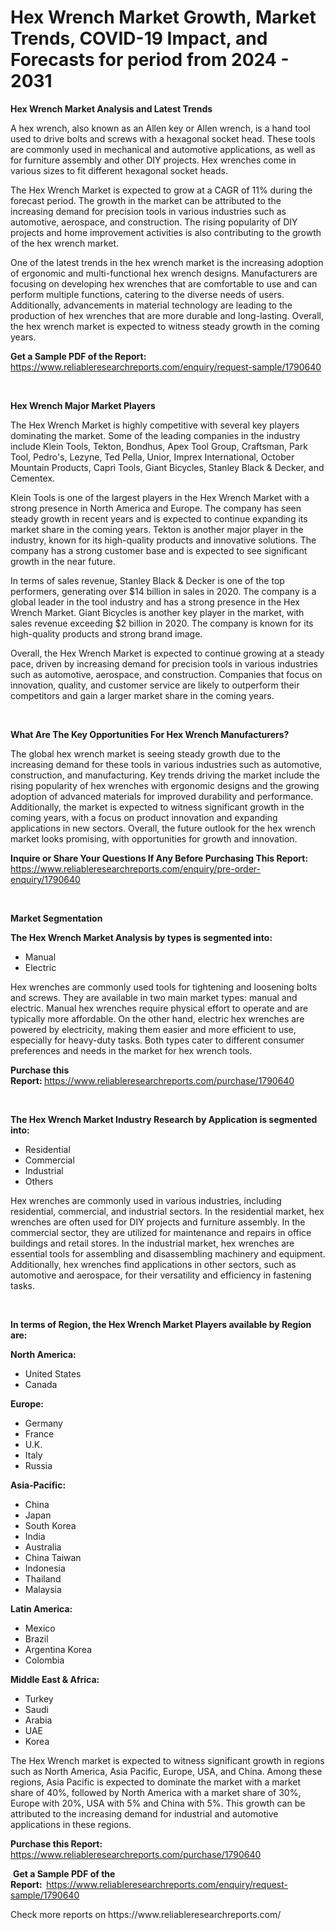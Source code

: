 <p><h1>Hex Wrench Market Growth, Market Trends, COVID-19 Impact, and Forecasts for period from 2024 - 2031</h1></p><p><strong>Hex Wrench Market Analysis and Latest Trends</strong></p>
<p><p>A hex wrench, also known as an Allen key or Allen wrench, is a hand tool used to drive bolts and screws with a hexagonal socket head. These tools are commonly used in mechanical and automotive applications, as well as for furniture assembly and other DIY projects. Hex wrenches come in various sizes to fit different hexagonal socket heads.</p><p>The Hex Wrench Market is expected to grow at a CAGR of 11% during the forecast period. The growth in the market can be attributed to the increasing demand for precision tools in various industries such as automotive, aerospace, and construction. The rising popularity of DIY projects and home improvement activities is also contributing to the growth of the hex wrench market.</p><p>One of the latest trends in the hex wrench market is the increasing adoption of ergonomic and multi-functional hex wrench designs. Manufacturers are focusing on developing hex wrenches that are comfortable to use and can perform multiple functions, catering to the diverse needs of users. Additionally, advancements in material technology are leading to the production of hex wrenches that are more durable and long-lasting. Overall, the hex wrench market is expected to witness steady growth in the coming years.</p></p>
<p><strong>Get a Sample PDF of the Report:&nbsp;</strong> <a href="https://www.reliableresearchreports.com/enquiry/request-sample/1790640">https://www.reliableresearchreports.com/enquiry/request-sample/1790640</a></p>
<p>&nbsp;</p>
<p><strong>Hex Wrench Major Market Players</strong></p>
<p><p>The Hex Wrench Market is highly competitive with several key players dominating the market. Some of the leading companies in the industry include Klein Tools, Tekton, Bondhus, Apex Tool Group, Craftsman, Park Tool, Pedro's, Lezyne, Ted Pella, Unior, Imprex International, October Mountain Products, Capri Tools, Giant Bicycles, Stanley Black & Decker, and Cementex.</p><p>Klein Tools is one of the largest players in the Hex Wrench Market with a strong presence in North America and Europe. The company has seen steady growth in recent years and is expected to continue expanding its market share in the coming years. Tekton is another major player in the industry, known for its high-quality products and innovative solutions. The company has a strong customer base and is expected to see significant growth in the near future.</p><p>In terms of sales revenue, Stanley Black & Decker is one of the top performers, generating over $14 billion in sales in 2020. The company is a global leader in the tool industry and has a strong presence in the Hex Wrench Market. Giant Bicycles is another key player in the market, with sales revenue exceeding $2 billion in 2020. The company is known for its high-quality products and strong brand image.</p><p>Overall, the Hex Wrench Market is expected to continue growing at a steady pace, driven by increasing demand for precision tools in various industries such as automotive, aerospace, and construction. Companies that focus on innovation, quality, and customer service are likely to outperform their competitors and gain a larger market share in the coming years.</p></p>
<p>&nbsp;</p>
<p><strong>What Are The Key Opportunities For Hex Wrench Manufacturers?</strong></p>
<p><p>The global hex wrench market is seeing steady growth due to the increasing demand for these tools in various industries such as automotive, construction, and manufacturing. Key trends driving the market include the rising popularity of hex wrenches with ergonomic designs and the growing adoption of advanced materials for improved durability and performance. Additionally, the market is expected to witness significant growth in the coming years, with a focus on product innovation and expanding applications in new sectors. Overall, the future outlook for the hex wrench market looks promising, with opportunities for growth and innovation.</p></p>
<p><strong>Inquire or Share Your Questions If Any Before Purchasing This Report:</strong> <a href="https://www.reliableresearchreports.com/enquiry/pre-order-enquiry/1790640">https://www.reliableresearchreports.com/enquiry/pre-order-enquiry/1790640</a></p>
<p>&nbsp;</p>
<p><strong>Market Segmentation</strong></p>
<p><strong>The Hex Wrench Market Analysis by types is segmented into:</strong></p>
<p><ul><li>Manual</li><li>Electric</li></ul></p>
<p><p>Hex wrenches are commonly used tools for tightening and loosening bolts and screws. They are available in two main market types: manual and electric. Manual hex wrenches require physical effort to operate and are typically more affordable. On the other hand, electric hex wrenches are powered by electricity, making them easier and more efficient to use, especially for heavy-duty tasks. Both types cater to different consumer preferences and needs in the market for hex wrench tools.</p></p>
<p><strong>Purchase this Report:&nbsp;</strong><a href="https://www.reliableresearchreports.com/purchase/1790640">https://www.reliableresearchreports.com/purchase/1790640</a></p>
<p>&nbsp;</p>
<p><strong>The Hex Wrench Market Industry Research by Application is segmented into:</strong></p>
<p><ul><li>Residential</li><li>Commercial</li><li>Industrial</li><li>Others</li></ul></p>
<p><p>Hex wrenches are commonly used in various industries, including residential, commercial, and industrial sectors. In the residential market, hex wrenches are often used for DIY projects and furniture assembly. In the commercial sector, they are utilized for maintenance and repairs in office buildings and retail stores. In the industrial market, hex wrenches are essential tools for assembling and disassembling machinery and equipment. Additionally, hex wrenches find applications in other sectors, such as automotive and aerospace, for their versatility and efficiency in fastening tasks.</p></p>
<p>&nbsp;</p>
<p><strong>In terms of Region, the Hex Wrench Market Players available by Region are:</strong></p>
<p>
    <p> <strong> North America: </strong>
        <ul>
            <li>United States</li>
            <li>Canada</li>
        </ul>
        </p> 
    <p> <strong> Europe: </strong>
        <ul>
            <li>Germany</li>
            <li>France</li>
            <li>U.K.</li>
            <li>Italy</li>
            <li>Russia</li>
        </ul>
        </p> 
    <p> <strong> Asia-Pacific: </strong>
        <ul>
            <li>China</li>
            <li>Japan</li>
            <li>South Korea</li>
            <li>India</li>
            <li>Australia</li>
            <li>China Taiwan</li>
            <li>Indonesia</li>
            <li>Thailand</li>
            <li>Malaysia</li>
        </ul>
        </p> 
    <p> <strong> Latin America: </strong>
        <ul>
            <li>Mexico</li>
            <li>Brazil</li>
            <li>Argentina Korea</li>
            <li>Colombia</li>
        </ul>
        </p> 
    <p> <strong> Middle East & Africa: </strong>
        <ul>
            <li>Turkey</li>
            <li>Saudi</li>
            <li>Arabia</li>
            <li>UAE</li>
            <li>Korea</li>
        </ul>
    </p>
    </p>
<p><p>The Hex Wrench market is expected to witness significant growth in regions such as North America, Asia Pacific, Europe, USA, and China. Among these regions, Asia Pacific is expected to dominate the market with a market share of 40%, followed by North America with a market share of 30%, Europe with 20%, USA with 5% and China with 5%. This growth can be attributed to the increasing demand for industrial and automotive applications in these regions.</p></p>
<p><strong>Purchase this Report: </strong><a href="https://www.reliableresearchreports.com/purchase/1790640">https://www.reliableresearchreports.com/purchase/1790640</a></p>
<p>&nbsp;<strong>Get a Sample PDF of the Report:&nbsp;&nbsp;</strong><a href="https://www.reliableresearchreports.com/enquiry/request-sample/1790640">https://www.reliableresearchreports.com/enquiry/request-sample/1790640</a></p>
<p><strong></strong></p>
<p>Check more reports on https://www.reliableresearchreports.com/</p>